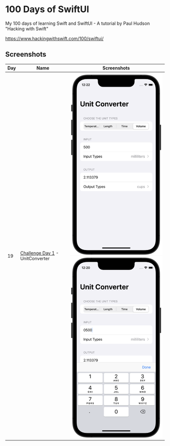# 100 Days of SwiftUI

My 100 days of learning Swift and SwiftUI - A tutorial by Paul Hudson "Hacking with Swift"

https://www.hackingwithswift.com/100/swiftui/

## Screenshots

|Day|Name|Screenshots|
|--|--|--|
|19|[Challenge Day 1](day019-SwiftUI) - UnitConverter|<img src="day019-SwiftUI/Screenshots/UnitConverter.png" width="300"/><img src="day019-SwiftUI/Screenshots/UnitConverter_2.png" width="300"/>|
